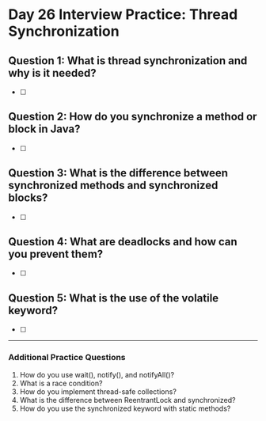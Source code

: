 # Day 26 Interview Practice: Thread Synchronization

## Question 1: What is thread synchronization and why is it needed?
- [ ] 

## Question 2: How do you synchronize a method or block in Java?
- [ ] 

## Question 3: What is the difference between synchronized methods and synchronized blocks?
- [ ] 

## Question 4: What are deadlocks and how can you prevent them?
- [ ] 

## Question 5: What is the use of the volatile keyword?
- [ ] 

---

### Additional Practice Questions
1. How do you use wait(), notify(), and notifyAll()?
2. What is a race condition?
3. How do you implement thread-safe collections?
4. What is the difference between ReentrantLock and synchronized?
5. How do you use the synchronized keyword with static methods? 